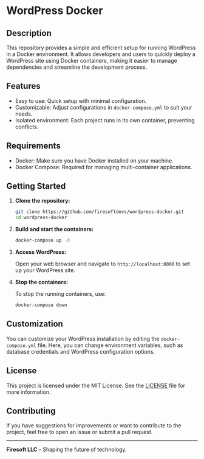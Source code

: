 # WordPress Docker

## Description

This repository provides a simple and efficient setup for running WordPress in a Docker environment. It allows developers and users to quickly deploy a WordPress site using Docker containers, making it easier to manage dependencies and streamline the development process.

## Features

- Easy to use: Quick setup with minimal configuration.
- Customizable: Adjust configurations in `docker-compose.yml` to suit your needs.
- Isolated environment: Each project runs in its own container, preventing conflicts.

## Requirements

- Docker: Make sure you have Docker installed on your machine.
- Docker Compose: Required for managing multi-container applications.

## Getting Started

1. **Clone the repository:**

   ```bash
   git clone https://github.com/firesoftdevs/wordpress-docker.git
   cd wordpress-docker
   ```

2. **Build and start the containers:**

   ```bash
   docker-compose up -d
   ```

3. **Access WordPress:**

   Open your web browser and navigate to `http://localhost:8000` to set up your WordPress site.

4. **Stop the containers:**

   To stop the running containers, use:

   ```bash
   docker-compose down
   ```

## Customization

You can customize your WordPress installation by editing the `docker-compose.yml` file. Here, you can change environment variables, such as database credentials and WordPress configuration options.

## License

This project is licensed under the MIT License. See the [LICENSE](LICENSE) file for more information.

## Contributing

If you have suggestions for improvements or want to contribute to the project, feel free to open an issue or submit a pull request.

---

**Firesoft LLC** - Shaping the future of technology.
